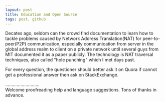 ```yaml
---
layout: post
title: Education and Open Source
tags: post, github
---
```


Decates ago, seldom can the crowd find documentation to learn how to tackle problems caused by Network Address Translation(NAT) for peer-to-peer(P2P) communication, especially communication from server in the global address realm to client on a private network until several guys from MIT documented it as a paper publicly. The technology is NAT traversal techniques, also called "hole punching" which I met days past.

For every question, the questioner should better ask it on Quora if cannot get a professional answer then ask on StackExchange.

...........................     
Welcome proofreading help and language suggestions. Tons of thanks in advance.

